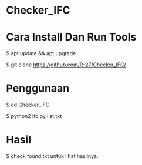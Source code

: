 # Checker_IFC

# Cara Install Dan Run Tools

$ apt update && apt upgrade


$ git clone https://github.com/R-27/Checker_IFC/

# Penggunaan 

$ cd Checker_IFC


$ python2 ifc.py list.txt

# Hasil

$ check found.txt 
untuk lihat hasilnya.
